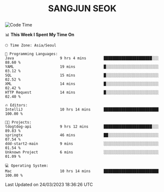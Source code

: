 <h1>
 <p align="center">
   SANGJUN SEOK
 </p>
</h1>

<!--START_SECTION:waka-->
![Code Time](http://img.shields.io/badge/Code%20Time-2%2C356%20hrs%2036%20mins-blue)

📊 **This Week I Spent My Time On** 

```text
🕑︎ Time Zone: Asia/Seoul

💬 Programming Languages: 
Java                     9 hrs 4 mins        ██████████████████████░░░   88.60 % 
YAML                     19 mins             █░░░░░░░░░░░░░░░░░░░░░░░░   03.12 % 
SQL                      15 mins             █░░░░░░░░░░░░░░░░░░░░░░░░   02.52 % 
XML                      14 mins             █░░░░░░░░░░░░░░░░░░░░░░░░   02.42 % 
HTTP Request             14 mins             █░░░░░░░░░░░░░░░░░░░░░░░░   02.40 % 

🔥 Editors: 
IntelliJ                 10 hrs 14 mins      █████████████████████████   100.00 % 

🐱‍💻 Projects: 
tdogtdog-api             9 hrs 12 mins       ██████████████████████░░░   89.83 % 
springtx                 46 mins             ██░░░░░░░░░░░░░░░░░░░░░░░   07.54 % 
ddd-start2-main          9 mins              ░░░░░░░░░░░░░░░░░░░░░░░░░   01.54 % 
Unknown Project          6 mins              ░░░░░░░░░░░░░░░░░░░░░░░░░   01.09 % 

💻 Operating System: 
Mac                      10 hrs 14 mins      █████████████████████████   100.00 % 
```


 Last Updated on 24/03/2023 18:36:26 UTC
<!--END_SECTION:waka-->
